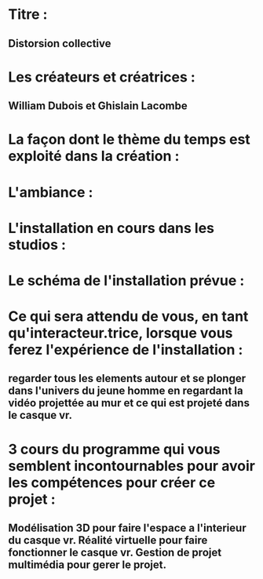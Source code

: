 # Titre : 
## Distorsion collective

# Les créateurs et créatrices : 
## William Dubois et Ghislain Lacombe

# La façon dont le thème du temps est exploité dans la création :
## 

# L'ambiance :
## 

# L'installation en cours dans les studios :


# Le schéma de l'installation prévue :


# Ce qui sera attendu de vous, en tant qu'interacteur.trice, lorsque vous ferez l'expérience de l'installation :
## regarder tous les elements autour et se plonger dans l'univers du jeune homme en regardant la vidéo projettée au mur et ce qui est projeté dans le casque vr.

# 3 cours du programme qui vous semblent incontournables pour avoir les compétences pour créer ce projet :
## Modélisation 3D pour faire l'espace a l'interieur du casque vr. Réalité virtuelle pour faire fonctionner le casque vr. Gestion de projet multimédia pour gerer le projet.


